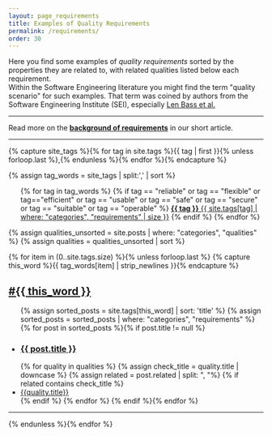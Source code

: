 ```yaml
---
layout: page_requirements
title: Examples of Quality Requirements
permalink: /requirements/
order: 30
---
```


Here you find some examples of 
<span style="color: var(--req-text-color)" markdown="1">
<i class="fa fa-lightbulb"></i>
_quality requirements_
</span>
sorted by the
<span style="color: var(--blue-text-color)">
<i class="fa fa-tags"></i>
properties
</span>
they are related to, with 
<span style="color: var(--blue-text-color)">
related qualities
</span>
listed below each requirement. <br>
Within the Software Engineering literature you might find the term "quality scenario" for such examples. 
That term was coined by authors from the Software Engineering Institute (SEI), especially [Len Bass et al.](/references/#bass2021software)

<hr class="with-no-margin"/>

Read more on the **[background of requirements](/articles/specify-quality-requirements)** in our short article.

<hr class="with-no-margin"/>

{% capture site_tags %}{% for tag in site.tags %}{{ tag | first }}{% unless forloop.last %},{% endunless %}{% endfor %}{% endcapture %}
<!-- site_tags: {{ site_tags }} -->
{% assign tag_words = site_tags |  split:',' | sort %}
<!-- tag_words: {{ tag_words }} -->

<div id="tags">
  <ul class="tag-box inline">
  {% for tag in tag_words %}
    <!-- make the tags of the arc42-quality-model stand out -->
    {% if tag == "reliable" or tag == "flexible" or tag=="efficient" or tag == "usable" or tag == "safe" or tag == "secure" or tag == "suitable" or tag == "operable" %}
    <a class="hov tags req" href="/tag-{{ tag | cgi_escape }}"><b>{{ tag }}</b>
       <span>{{ site.tags[tag] | where: "categories", "requirements" | size }}</span></a>
    {% endif %}
  {% endfor %}
  </ul>

{% assign qualities_unsorted = site.posts | where: "categories", "qualities" %}
{% assign qualities = qualities_unsorted | sort %}

{% for item in (0..site.tags.size) %}{% unless forloop.last %}
{% capture this_word %}{{ tag_words[item] | strip_newlines }}{% endcapture %}
<a href="/tag-{{ this_word | cgi_escape }}">
<h2><i class="fa fa-tag fa-xs"></i> #{{ this_word }}</h2></a>
  <ul class="posts">
    {% assign sorted_posts = site.tags[this_word] | sort: 'title' %}
    {% assign sorted_posts = sorted_posts | where: "categories", "requirements" %}
    {% for post in sorted_posts %}{% if post.title != null %}
    <h3 style="color: var(--req-text-color)"><li class="no-bullets"><a style="color: var(--req-text-color)" href="{{ post.url }}"><i class="fa fa-lightbulb fa-xs"></i> {{ post.title }}</a></li></h3>
    {% for quality in qualities %}
        {% assign check_title = quality.title | downcase %}
        {% assign related = post.related | split: ", "%}
        {% if related contains check_title %}
            <li class="related-quality"><a href="{{quality.url}}"> {{quality.title}} </a></li>
        {% endif %}
    {% endfor %}
    {% endif %}{% endfor %}
  </ul>
<hr class="big-sep">
  {% endunless %}{% endfor %}

</div>

